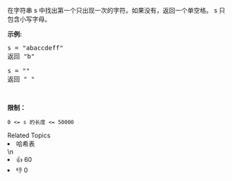 <p>在字符串 s 中找出第一个只出现一次的字符。如果没有，返回一个单空格。 s 只包含小写字母。</p>

<p><strong>示例:</strong></p>

<pre>s = &quot;abaccdeff&quot;
返回 &quot;b&quot;

s = &quot;&quot; 
返回 &quot; &quot;
</pre>

<p>&nbsp;</p>

<p><strong>限制：</strong></p>

<p><code>0 &lt;= s 的长度 &lt;= 50000</code></p>
<div><div>Related Topics</div><div><li>哈希表</li></div></div>\n<div><li>👍 60</li><li>👎 0</li></div>